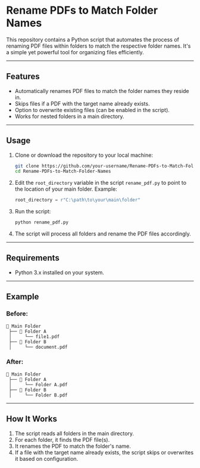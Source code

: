 # Rename PDFs to Match Folder Names

This repository contains a Python script that automates the process of renaming PDF files within folders to match the respective folder names. It's a simple yet powerful tool for organizing files efficiently.

---

## Features
- Automatically renames PDF files to match the folder names they reside in.
- Skips files if a PDF with the target name already exists.
- Option to overwrite existing files (can be enabled in the script).
- Works for nested folders in a main directory.

---

## Usage

1. Clone or download the repository to your local machine:
   ```bash
   git clone https://github.com/your-username/Rename-PDFs-to-Match-Folder-Names.git
   cd Rename-PDFs-to-Match-Folder-Names
   ```

2. Edit the `root_directory` variable in the script `rename_pdf.py` to point to the location of your main folder. Example:
   ```python
   root_directory = r"C:\path\to\your\main\folder"
   ```

3. Run the script:
   ```bash
   python rename_pdf.py
   ```

4. The script will process all folders and rename the PDF files accordingly.

---

## Requirements
- Python 3.x installed on your system.

---

## Example
### Before:
```
📂 Main Folder
 ├── 📂 Folder A
 │     └── file1.pdf
 ├── 📂 Folder B
 │     └── document.pdf
```

### After:
```
📂 Main Folder
 ├── 📂 Folder A
 │     └── Folder A.pdf
 ├── 📂 Folder B
 │     └── Folder B.pdf
```

---

## How It Works
1. The script reads all folders in the main directory.
2. For each folder, it finds the PDF file(s).
3. It renames the PDF to match the folder's name.
4. If a file with the target name already exists, the script skips or overwrites it based on configuration.


